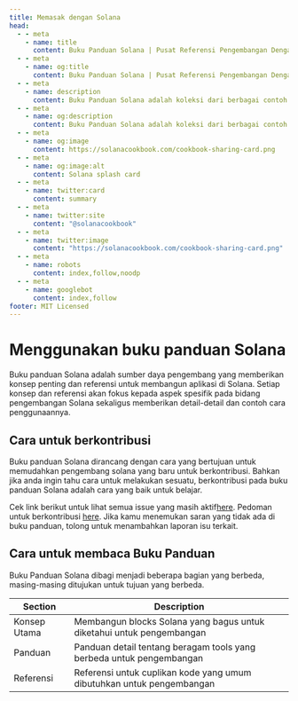 ```yaml
---
title: Memasak dengan Solana
head:
  - - meta
    - name: title
      content: Buku Panduan Solana | Pusat Referensi Pengembangan Dengan Solana
  - - meta
    - name: og:title
      content: Buku Panduan Solana | Pusat Referensi Pengembangan Dengan Solana
  - - meta
    - name: description
      content: Buku Panduan Solana adalah koleksi dari berbagai contoh dan referensi dalam mengembangkan aplikasi di Solana
  - - meta
    - name: og:description
      content: Buku Panduan Solana adalah koleksi dari berbagai contoh dan referensi dalam mengembangkan aplikasi di Solana
  - - meta
    - name: og:image
      content: https://solanacookbook.com/cookbook-sharing-card.png
  - - meta
    - name: og:image:alt
      content: Solana splash card
  - - meta
    - name: twitter:card
      content: summary  
  - - meta
    - name: twitter:site
      content: "@solanacookbook"
  - - meta
    - name: twitter:image
      content: "https://solanacookbook.com/cookbook-sharing-card.png"
  - - meta
    - name: robots
      content: index,follow,noodp
  - - meta
    - name: googlebot
      content: index,follow
footer: MIT Licensed
---
```


# Menggunakan buku panduan Solana 

Buku panduan Solana adalah sumber daya pengembang yang memberikan konsep penting dan referensi 
untuk membangun aplikasi di Solana. Setiap konsep dan referensi akan fokus kepada aspek 
spesifik pada bidang pengembangan Solana sekaligus memberikan detail-detail dan contoh cara penggunaannya.

## Cara untuk berkontribusi

Buku panduan Solana dirancang dengan cara yang bertujuan untuk memudahkan pengembang 
solana yang baru untuk berkontribusi. Bahkan jika anda ingin tahu cara untuk melakukan 
sesuatu, berkontribusi pada buku panduan Solana adalah cara yang baik untuk belajar. 


Cek link berikut untuk lihat semua issue yang masih aktif[here](https://github.com/solana-developers/solana-cookbook/issues). Pedoman untuk berkontribusi [here](https://github.com/solana-developers/solana-cookbook#contributing). Jika kamu menemukan saran yang tidak ada di buku panduan, tolong untuk menambahkan laporan isu terkait.

## Cara untuk membaca Buku Panduan

Buku Panduan Solana dibagi menjadi beberapa bagian yang berbeda, masing-masing ditujukan untuk tujuan yang berbeda. 

| Section       | Description |
|---------------|-----------------------------------------------------------------------|
| Konsep Utama  | Membangun blocks Solana yang bagus untuk diketahui untuk pengembangan  | 
| Panduan       | Panduan detail tentang beragam tools yang berbeda untuk pengembangan  |
| Referensi     | Referensi untuk cuplikan kode yang umum dibutuhkan untuk pengembangan | 